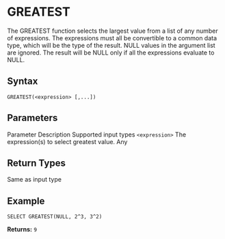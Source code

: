 # [](#greatest)GREATEST

The GREATEST function selects the largest value from a list of any number of expressions. The expressions must all be convertible to a common data type, which will be the type of the result. NULL values in the argument list are ignored. The result will be NULL only if all the expressions evaluate to NULL.

## [](#syntax)Syntax

```
GREATEST(<expression> [,...])
```

## [](#parameters)Parameters

Parameter Description Supported input types `<expression>` The expression(s) to select greatest value. Any

## [](#return-types)Return Types

Same as input type

## [](#example)Example

```
SELECT GREATEST(NULL, 2^3, 3^2)
```

**Returns:** `9`
